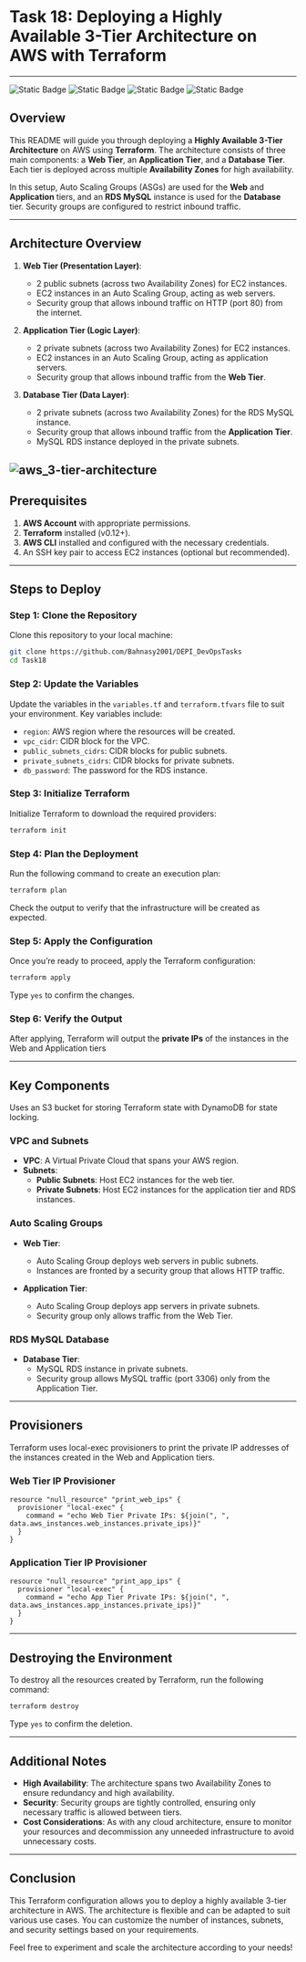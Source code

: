 # Task 18: Deploying a Highly Available 3-Tier Architecture on AWS with Terraform

---
![Static Badge](https://img.shields.io/badge/build-Ubuntu-brightgreen?style=flat&logo=ubuntu&label=Linux&labelColor=Orange&color=red) ![Static Badge](https://img.shields.io/badge/Linux-Task18-Orange?style=flat&label=DevOps&labelColor=blue&color=gray) ![Static Badge](https://img.shields.io/badge/terraform-v1.9.5-orange?style=plastic&logo=terraform&logoColor=violet&labelColor=white) ![Static Badge](https://img.shields.io/badge/aws-v2.17.52-darkblue?style=plastic&logo=amazonwebservices&logoColor=orange&label=aws&labelColor=brightblue&color=darkblue)


## Overview

This README will guide you through deploying a **Highly Available 3-Tier Architecture** on AWS using **Terraform**. The architecture consists of three main components: a **Web Tier**, an **Application Tier**, and a **Database Tier**. Each tier is deployed across multiple **Availability Zones** for high availability. 

In this setup, Auto Scaling Groups (ASGs) are used for the **Web** and **Application** tiers, and an **RDS MySQL** instance is used for the **Database** tier. Security groups are configured to restrict inbound traffic.

---

## Architecture Overview

1. **Web Tier (Presentation Layer)**:
   - 2 public subnets (across two Availability Zones) for EC2 instances.
   - EC2 instances in an Auto Scaling Group, acting as web servers.
   - Security group that allows inbound traffic on HTTP (port 80) from the internet.

2. **Application Tier (Logic Layer)**:
   - 2 private subnets (across two Availability Zones) for EC2 instances.
   - EC2 instances in an Auto Scaling Group, acting as application servers.
   - Security group that allows inbound traffic from the **Web Tier**.

3. **Database Tier (Data Layer)**:
   - 2 private subnets (across two Availability Zones) for the RDS MySQL instance.
   - Security group that allows inbound traffic from the **Application Tier**.
   - MySQL RDS instance deployed in the private subnets.

![aws_3-tier-architecture](aws.jpeg)
---

## Prerequisites

1. **AWS Account** with appropriate permissions.
2. **Terraform** installed (v0.12+).
3. **AWS CLI** installed and configured with the necessary credentials.
4. An SSH key pair to access EC2 instances (optional but recommended).

---

## Steps to Deploy

### Step 1: Clone the Repository

Clone this repository to your local machine:

```bash
git clone https://github.com/Bahnasy2001/DEPI_DevOpsTasks
cd Task18
```

### Step 2: Update the Variables

Update the variables in the `variables.tf` and `terraform.tfvars` file to suit your environment. Key variables include:

- `region`: AWS region where the resources will be created.
- `vpc_cidr`: CIDR block for the VPC.
- `public_subnets_cidrs`: CIDR blocks for public subnets.
- `private_subnets_cidrs`: CIDR blocks for private subnets.
- `db_password`: The password for the RDS instance.

### Step 3: Initialize Terraform

Initialize Terraform to download the required providers:

```bash
terraform init
```

### Step 4: Plan the Deployment

Run the following command to create an execution plan:

```bash
terraform plan
```

Check the output to verify that the infrastructure will be created as expected.

### Step 5: Apply the Configuration

Once you’re ready to proceed, apply the Terraform configuration:

```bash
terraform apply
```

Type `yes` to confirm the changes.

### Step 6: Verify the Output

After applying, Terraform will output the **private IPs** of the instances in the Web and Application tiers

---

## Key Components

Uses an S3 bucket for storing Terraform state with DynamoDB for state locking.

### VPC and Subnets

- **VPC**: A Virtual Private Cloud that spans your AWS region.
- **Subnets**: 
  - **Public Subnets**: Host EC2 instances for the web tier.
  - **Private Subnets**: Host EC2 instances for the application tier and RDS instances.

### Auto Scaling Groups

- **Web Tier**:
  - Auto Scaling Group deploys web servers in public subnets.
  - Instances are fronted by a security group that allows HTTP traffic.

- **Application Tier**:
  - Auto Scaling Group deploys app servers in private subnets.
  - Security group only allows traffic from the Web Tier.

### RDS MySQL Database

- **Database Tier**:
  - MySQL RDS instance in private subnets.
  - Security group allows MySQL traffic (port 3306) only from the Application Tier.

---

## Provisioners

Terraform uses local-exec provisioners to print the private IP addresses of the instances created in the Web and Application tiers.

### Web Tier IP Provisioner

```hcl
resource "null_resource" "print_web_ips" {
  provisioner "local-exec" {
    command = "echo Web Tier Private IPs: ${join(", ", data.aws_instances.web_instances.private_ips)}"
  }
}
```

### Application Tier IP Provisioner

```hcl
resource "null_resource" "print_app_ips" {
  provisioner "local-exec" {
    command = "echo App Tier Private IPs: ${join(", ", data.aws_instances.app_instances.private_ips)}"
  }
}
```

---

## Destroying the Environment

To destroy all the resources created by Terraform, run the following command:

```bash
terraform destroy
```

Type `yes` to confirm the deletion.

---

## Additional Notes

- **High Availability**: The architecture spans two Availability Zones to ensure redundancy and high availability.
- **Security**: Security groups are tightly controlled, ensuring only necessary traffic is allowed between tiers.
- **Cost Considerations**: As with any cloud architecture, ensure to monitor your resources and decommission any unneeded infrastructure to avoid unnecessary costs.

---

## Conclusion

This Terraform configuration allows you to deploy a highly available 3-tier architecture in AWS. The architecture is flexible and can be adapted to suit various use cases. You can customize the number of instances, subnets, and security settings based on your requirements.

Feel free to experiment and scale the architecture according to your needs!
